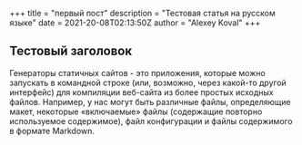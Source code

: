 +++
title = "первый пост"
description = "Тестовая статья на русском языке"
date = 2021-20-08T02:13:50Z
author = "Alexey Koval"
+++

 ## Тестовый заголовок

Генераторы статичных сайтов - это приложения, которые можно запускать в командной строке (или, возможно, через какой-то другой интерфейс) для компиляции веб-сайта из более простых исходных файлов. Например, у нас могут быть различные файлы, определяющие макет, некоторые «включаемые» файлы (содержащие повторно используемое содержимое), файл конфигурации и файлы содержимого в формате Markdown.
